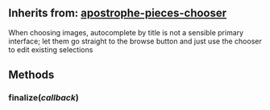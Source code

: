 ## Inherits from: [apostrophe-pieces-chooser](../apostrophe-pieces/browser-apostrophe-pieces-chooser.html)
When choosing images, autocomplete by title is not a sensible primary
interface; let them go straight to the browse button and just use the
chooser to edit existing selections


## Methods
### finalize(*callback*)

